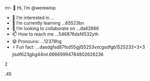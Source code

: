 rrr- 👋 Hi, I’m @werewlop
- 👀 I’m interested in ...
- 🌱 I’m currently learning ...65523bn
- 💞️ I’m looking to collaborate on ...da62666
- 📫 How to reach me ...546876dsf4532yth
- 😄 Pronouns: ...12378hg
- ⚡ Fun fact: ...dasdgfsd87fsd55gjl55253vxcgsdfgb1525233+3+3
jlsdf623gbg44ml.66669994784802626236
<!---4885
werewlop/werewlop is a ✨ special ✨ repository because its `README.md` (thadsdis file) appears on your GitHub profile.sf
You can click the Preview link to take a look at your ch456nges.cxvhnhn
--->2
.45
